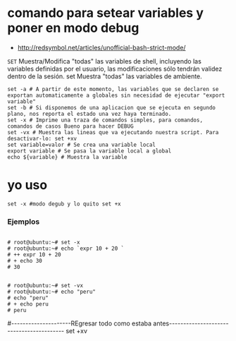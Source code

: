 
# comando para setear variables y poner en modo debug


- http://redsymbol.net/articles/unofficial-bash-strict-mode/


`SET` Muestra/Modifica "todas" las variables de shell, incluyendo las variables definidas por el usuario, 
las modificaciones sólo tendrán validez dentro de la sesión.
set Muestra "todas" las variables de ambiente.
	
```shell
set -a # A partir de este momento, las variables que se declaren se exportan automaticamente a globales sin necesidad de ejecutar "export variable"
set -b # Si disponemos de una aplicacion que se ejecuta en segundo plano, nos reporta el estado una vez haya terminado.
set -x # Imprime una traza de comandos simples, para comandos, comandos de casos Bueno para hacer DEBUG
set -vx # Muestra las lineas que va ejecutando nuestra script. Para desactivar-lo: set +xv
set variable=valor # Se crea una variable local
export variable # Se pasa la variable local a global
echo ${variable} # Muestra la variable
```
	


# yo uso 
```shell
set -x #modo degub y lo quito set +x
```
	
### Ejemplos
```shell

# root@ubuntu:~# set -x
# root@ubuntu:~# echo `expr 10 + 20 `
# ++ expr 10 + 20
# + echo 30
# 30


# root@ubuntu:~# set -vx
# root@ubuntu:~# echo "peru"
# echo "peru"
# + echo peru
# peru

```	
	
#---------------------REgresar todo como estaba  antes-----------------------------------------
set +xv
